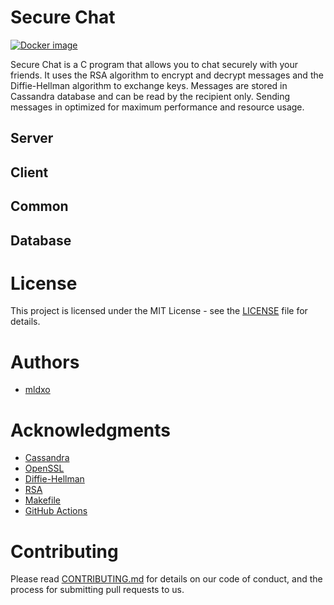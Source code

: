 # Secure Chat

[![Docker image](https://github.com/mldxo/secure-chat/actions/workflows/docker-image.yml/badge.svg)](https://github.com/mldxo/secure-chat/actions/workflows/docker-image.yml)

Secure Chat is a C program that allows you to chat securely with your friends. It uses the RSA algorithm to encrypt and decrypt messages and the Diffie-Hellman algorithm to exchange keys. Messages are stored in Cassandra database and can be read by the recipient only. Sending messages in optimized for maximum performance and resource usage.

## Server

## Client

## Common

## Database

# License

This project is licensed under the MIT License - see the [LICENSE](LICENSE) file for details.

# Authors

- [mldxo](https://github.com/mldxo)

# Acknowledgments

- [Cassandra](https://cassandra.apache.org/)
- [OpenSSL](https://www.openssl.org/)
- [Diffie-Hellman](https://en.wikipedia.org/wiki/Diffie%E2%80%93Hellman_key_exchange)
- [RSA](https://en.wikipedia.org/wiki/RSA_(cryptosystem))
- [Makefile](https://www.gnu.org/software/make/manual/make.html)
- [GitHub Actions](https://docs.github.com/en/actions)

# Contributing

Please read [CONTRIBUTING.md](CONTRIBUTING.md) for details on our code of conduct, and the process for submitting pull requests to us.
